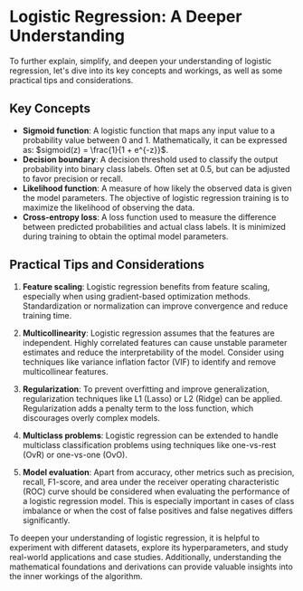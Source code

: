 # Logistic Regression: A Deeper Understanding

To further explain, simplify, and deepen your understanding of logistic regression, let's dive into its key concepts and workings, as well as some practical tips and considerations.

## Key Concepts

- **Sigmoid function**: A logistic function that maps any input value to a probability value between 0 and 1. Mathematically, it can be expressed as: $sigmoid(z) = \frac{1}{1 + e^{-z}}$.
- **Decision boundary**: A decision threshold used to classify the output probability into binary class labels. Often set at 0.5, but can be adjusted to favor precision or recall.
- **Likelihood function**: A measure of how likely the observed data is given the model parameters. The objective of logistic regression training is to maximize the likelihood of observing the data.
- **Cross-entropy loss**: A loss function used to measure the difference between predicted probabilities and actual class labels. It is minimized during training to obtain the optimal model parameters.

## Practical Tips and Considerations

1. **Feature scaling**: Logistic regression benefits from feature scaling, especially when using gradient-based optimization methods. Standardization or normalization can improve convergence and reduce training time.

2. **Multicollinearity**: Logistic regression assumes that the features are independent. Highly correlated features can cause unstable parameter estimates and reduce the interpretability of the model. Consider using techniques like variance inflation factor (VIF) to identify and remove multicollinear features.

3. **Regularization**: To prevent overfitting and improve generalization, regularization techniques like L1 (Lasso) or L2 (Ridge) can be applied. Regularization adds a penalty term to the loss function, which discourages overly complex models.

4. **Multiclass problems**: Logistic regression can be extended to handle multiclass classification problems using techniques like one-vs-rest (OvR) or one-vs-one (OvO).

5. **Model evaluation**: Apart from accuracy, other metrics such as precision, recall, F1-score, and area under the receiver operating characteristic (ROC) curve should be considered when evaluating the performance of a logistic regression model. This is especially important in cases of class imbalance or when the cost of false positives and false negatives differs significantly.

To deepen your understanding of logistic regression, it is helpful to experiment with different datasets, explore its hyperparameters, and study real-world applications and case studies. Additionally, understanding the mathematical foundations and derivations can provide valuable insights into the inner workings of the algorithm.

